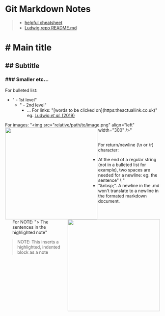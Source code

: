 # Git Markdown Notes

>  - [helpful cheatsheet](https://github.com/adam-p/markdown-here/wiki/Markdown-Cheatsheet)
>  - [Ludwig repo README.md](https://github.com/Thomas-Fulton/Ludwig_2019/README.md)


# \# Main title
## \#\# Subtitle
### \#\#\# Smaller etc...

For bulleted list:
 - " \- 1st level"
   - "   - 2nd level"
     - ...
For links: "\[words to be clicked on](https:theactuallink.co.uk)"
eg. [Ludwig _et al._ (2019)](https://doi.org/10.1016/j.cell.2019.01.022) 
&nbsp;  

For images: "\<img src="relative/path/to/image.png" align="left" width="300" />"
<img align="left" src="images/logo-newcastle-university.png" width="300" /> <img align="right" src="images/logo-wellcome-centre-mitcondrial-research.png" width="300" />  
&nbsp;  

For return/newline (\n or \r) character: 
 - At the end of a regular string (not in a bulleted list for example), two spaces are needed for a newline: eg. the sentence" \ "
 - "&nbsp\;". A newline in the .md won't translate to a newline in the formated markdown document. 
&nbsp;  
&nbsp;  
&nbsp;  
&nbsp;  
For NOTE: "\> The sentences in the highlighted note"
> NOTE: This inserts a highlighted, indented block as a note
